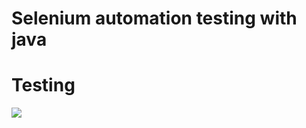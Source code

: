 #  Selenium automation  testing with java

# Testing

![](https://pbs.twimg.com/media/FaLsag1WIAAGKzQ?format=png&name=large)
